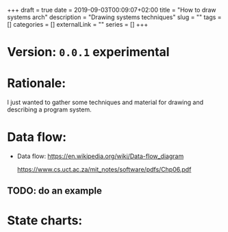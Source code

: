 +++ 
draft = true
date = 2019-09-03T00:09:07+02:00
title = "How to draw systems arch"
description = "Drawing systems techniques"
slug = "" 
tags = []
categories = []
externalLink = ""
series = []
+++

# Version: `0.0.1` experimental 


# Rationale:

I just wanted to gather some techniques and material for drawing and describing a program system.


# Data flow:

* Data flow: https://en.wikipedia.org/wiki/Data-flow_diagram

  https://www.cs.uct.ac.za/mit_notes/software/pdfs/Chp06.pdf

 ## TODO: do an example

# State charts:

